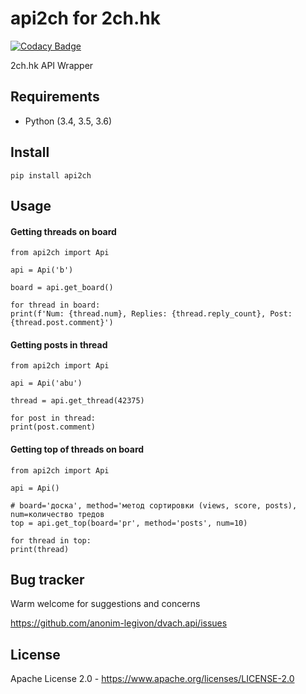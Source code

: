 # api2ch for 2ch.hk
[![Codacy Badge](https://api.codacy.com/project/badge/Grade/6d3154f7d4514d10ac95495e0e06965b)](https://www.codacy.com/app/fadedDexofan/dvach.api?utm_source=github.com&amp;utm_medium=referral&amp;utm_content=anonim-legivon/dvach.api&amp;utm_campaign=Badge_Grade)

2ch.hk API Wrapper

## Requirements

* Python (3.4, 3.5, 3.6)

## Install

    pip install api2ch

## Usage

#### Getting threads on board
    from api2ch import Api

    api = Api('b')

    board = api.get_board()

    for thread in board:
    print(f'Num: {thread.num}, Replies: {thread.reply_count}, Post: {thread.post.comment}')

#### Getting posts in thread

    from api2ch import Api

    api = Api('abu')

    thread = api.get_thread(42375)

    for post in thread:
    print(post.comment)

#### Getting top of threads on board
    from api2ch import Api

    api = Api()

    # board='доска', method='метод сортировки (views, score, posts), num=количество тредов
    top = api.get_top(board='pr', method='posts', num=10)

    for thread in top:
    print(thread)

## Bug tracker

Warm welcome for suggestions and concerns

https://github.com/anonim-legivon/dvach.api/issues

## License

Apache License 2.0 - https://www.apache.org/licenses/LICENSE-2.0
